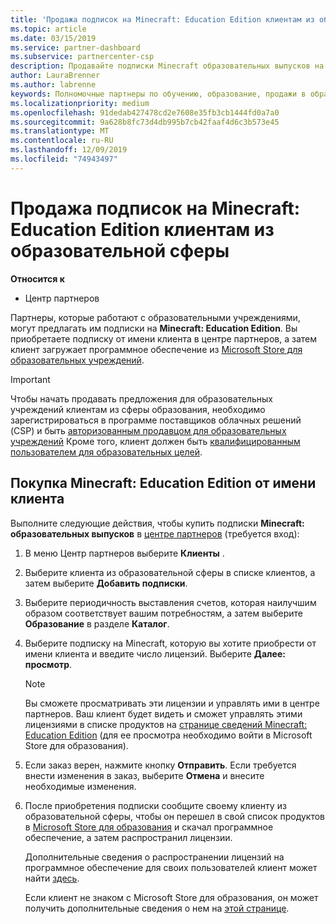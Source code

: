 ```yaml
---
title: 'Продажа подписок на Minecraft: Education Edition клиентам из образовательной сферы'
ms.topic: article
ms.date: 03/15/2019
ms.service: partner-dashboard
ms.subservice: partnercenter-csp
description: Продавайте подписки Minecraft образовательных выпусков на квалифицированных учебных учреждениях, которые затем смогут скачать их из магазина Microsoft для образовательных учреждений.
author: LauraBrenner
ms.author: labrenne
keywords: Полномочные партнеры по обучению, образование, продажи в образовательных учреждений, школы
ms.localizationpriority: medium
ms.openlocfilehash: 91dedab427478cd2e7608e35fb3cb1444fd0a7a0
ms.sourcegitcommit: 9a628b8fc73d4db995b7cb42faaf4d6c3b573e45
ms.translationtype: MT
ms.contentlocale: ru-RU
ms.lasthandoff: 12/09/2019
ms.locfileid: "74943497"
---
```

# <a name="sell-minecraft-education-edition-subscriptions-to-education-customers"></a>Продажа подписок на Minecraft: Education Edition клиентам из образовательной сферы

**Относится к**

-  Центр партнеров

Партнеры, которые работают с образовательными учреждениями, могут предлагать им подписки на **Minecraft: Education Edition**. Вы приобретаете подписку от имени клиента в центре партнеров, а затем клиент загружает программное обеспечение из [Microsoft Store для образовательных учреждений](https://educationstore.microsoft.com). 

>[!IMPORTANT]
>Чтобы начать продавать предложения для образовательных учреждений клиентам из сферы образования, необходимо зарегистрироваться в программе поставщиков облачных решений (CSP) и быть [авторизованным продавцом для образовательных учреждений](https://www.mepn.com) Кроме того, клиент должен быть [квалифицированным пользователем для образовательных целей](https://www.microsoftvolumelicensing.com/DocumentSearch.aspx?Mode=3&DocumentTypeId=7).  

 
## <a name="buy-minecraft-education-edition-on-behalf-of-your-customer"></a>Покупка **Minecraft: Education Edition** от имени клиента

Выполните следующие действия, чтобы купить подписки **Minecraft: образовательных выпусков** в [центре партнеров](https://partnercenter.microsoft.com/pcv/dashboard/overview
) (требуется вход):

  1.  В меню Центр партнеров выберите **Клиенты** .
  
  2.  Выберите клиента из образовательной сферы в списке клиентов, а затем выберите **Добавить подписки**.
  
  3.  Выберите периодичность выставления счетов, которая наилучшим образом соответствует вашим потребностям, а затем выберите **Образование** в разделе **Каталог**.

  4.  Выберите подписку на Minecraft, которую вы хотите приобрести от имени клиента и введите число лицензий. Выберите **Далее: просмотр**.

      >[!NOTE]
      >Вы сможете просматривать эти лицензии и управлять ими в центре партнеров. Ваш клиент будет видеть и сможет управлять этими лицензиями в списке продуктов на [странице сведений Minecraft: Education Edition](https://educationstore.microsoft.com/store/details/minecraft-education-edition/9nblggh4r2r6) (для ее просмотра необходимо войти в Microsoft Store для образования). 

  5.  Если заказ верен, нажмите кнопку **Отправить**. Если требуется внести изменения в заказ, выберите **Отмена** и внесите необходимые изменения.   

  6.  После приобретения подписки сообщите своему клиенту из образовательной сферы, чтобы он перешел в свой список продуктов в [Microsoft Store для образования](https://educationstore.microsoft.com) и скачал программное обеспечение, а затем распространил лицензии.

      Дополнительные сведения о распространении лицензий на программное обеспечение для своих пользователей клиент может найти [здесь](https://docs.microsoft.com/education/windows/school-get-minecraft#distribute-minecraft).  
  
      Если клиент не знаком с Microsoft Store для образования, он может получить дополнительные сведения о нем на [этой странице](https://docs.microsoft.com/microsoft-store/windows-store-for-business-overview).  

      

